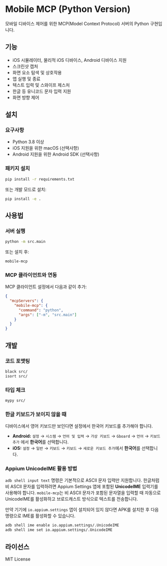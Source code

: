 # Mobile MCP (Python Version)

모바일 디바이스 제어를 위한 MCP(Model Context Protocol) 서버의 Python 구현입니다.

## 기능

- iOS 시뮬레이터, 물리적 iOS 디바이스, Android 디바이스 지원
- 스크린샷 캡처
- 화면 요소 탐색 및 상호작용
- 앱 실행 및 종료
- 텍스트 입력 및 스와이프 제스처
- 한글 등 유니코드 문자 입력 지원
- 화면 방향 제어

## 설치

### 요구사항

- Python 3.8 이상
- iOS 지원을 위한 macOS (선택사항)
- Android 지원을 위한 Android SDK (선택사항)

### 패키지 설치

```bash
pip install -r requirements.txt
```

또는 개발 모드로 설치:

```bash
pip install -e .
```

## 사용법

### 서버 실행

```bash
python -m src.main
```

또는 설치 후:

```bash
mobile-mcp
```

### MCP 클라이언트와 연동

MCP 클라이언트 설정에서 다음과 같이 추가:

```json
{
  "mcpServers": {
    "mobile-mcp": {
      "command": "python",
      "args": ["-m", "src.main"]
    }
  }
}
```

## 개발

### 코드 포맷팅

```bash
black src/
isort src/
```

### 타입 체크

```bash
mypy src/
```

### 한글 키보드가 보이지 않을 때

디바이스에서 영어 키보드만 보인다면 설정에서 한국어 키보드를 추가해야 합니다.

- **Android:** `설정` → `시스템` → `언어 및 입력` → `가상 키보드` → `Gboard` → `언어` → `키보드 추가` 에서 **한국어**를 선택합니다.
- **iOS:** `설정` → `일반` → `키보드` → `키보드` → `새로운 키보드 추가`에서 **한국어**를 선택합니다.

### Appium UnicodeIME 활용 방법

`adb shell input text` 명령은 기본적으로 ASCII 문자 입력만 지원합니다.
한글처럼 비 ASCII 문자를 입력하려면 Appium Settings 앱에 포함된
**UnicodeIME** 입력기를 사용해야 합니다. `mobile-mcp`는 비 ASCII 문자가
포함된 문자열을 입력할 때 자동으로 UnicodeIME를 활성화하고
브로드캐스트 방식으로 텍스트를 전송합니다.

만약 기기에 `io.appium.settings` 앱이 설치되어 있지 않다면 APK를 설치한
후 다음 명령으로 IME를 활성화할 수 있습니다.

```bash
adb shell ime enable io.appium.settings/.UnicodeIME
adb shell ime set io.appium.settings/.UnicodeIME
```

## 라이선스

MIT License 
